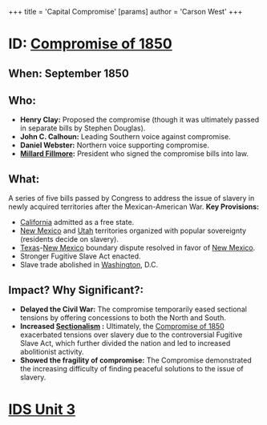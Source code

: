 +++
 title = 'Capital Compromise'
[params]
	author = 'Carson West'
+++
# ID: [Compromise of 1850](./../compromise-of-1850/)
## When:  September 1850
## Who: 
* **Henry Clay:** Proposed the compromise (though it was ultimately passed in separate bills by Stephen Douglas).
* **John C. Calhoun:**  Leading Southern voice against compromise.
* **Daniel Webster:**  Northern voice supporting compromise.
* **[Millard Fillmore](./../millard-fillmore/):** President who signed the compromise bills into law.
## What: 
A series of five bills passed by Congress to address the issue of slavery in newly acquired territories after the Mexican-American War. 
**Key Provisions:**
* [California](./../california/) admitted as a free state.
* [New Mexico](./../new-mexico/) and [Utah](./../utah/) territories organized with popular sovereignty (residents decide on slavery).
* [Texas](./../texas/)-[New Mexico](./../new-mexico/) boundary dispute resolved in favor of [New Mexico](./../new-mexico/).
* Stronger Fugitive Slave Act enacted.
* Slave trade abolished in [Washington](./../washington/), D.C. 

## Impact? Why Significant?: 
* **Delayed the Civil War:** The compromise temporarily eased sectional tensions by offering concessions to both the North and South.
* **Increased  [Sectionalism](./../sectionalism/) :** Ultimately, the [Compromise of 1850](./../compromise-of-1850/) exacerbated tensions over slavery due to the controversial Fugitive Slave Act, which further divided the nation and led to increased abolitionist activity. 
* **Showed the fragility of compromise:**  The Compromise demonstrated the increasing difficulty of finding peaceful solutions to the issue of slavery. 

# [IDS Unit 3](./../ids-unit-3/)
